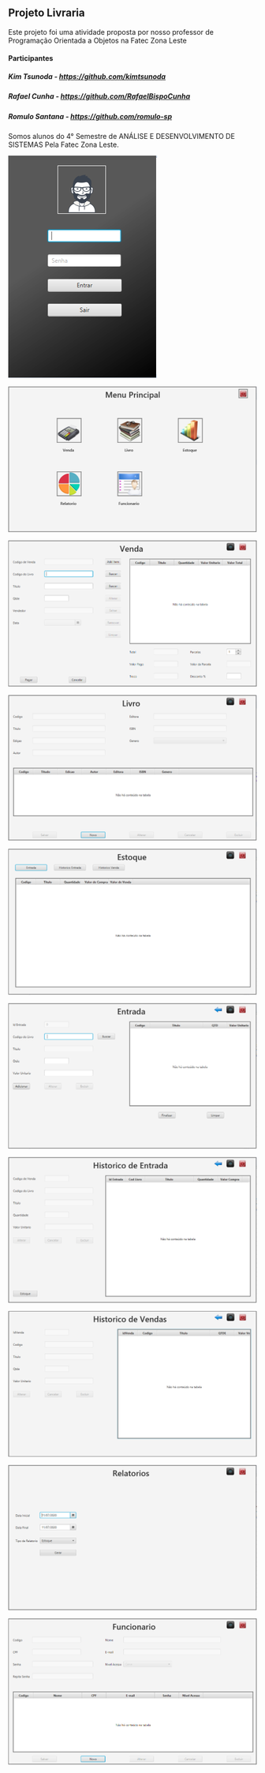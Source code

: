 ## Projeto Livraria

Este projeto foi uma atividade proposta por nosso professor de Programação Orientada a Objetos na Fatec Zona Leste

#### Participantes

##### Kim Tsunoda  - https://github.com/kimtsunoda

##### Rafael Cunha - https://github.com/RafaelBispoCunha

##### Romulo Santana - https://github.com/romulo-sp

Somos alunos do 4° Semestre de ANÁLISE E DESENVOLVIMENTO DE SISTEMAS Pela Fatec Zona Leste.

![Tela de Login](https://github.com/RafaelBispoCunha/projeto_livraria/blob/master/telaLogin.PNG)

![Tela Principal](https://github.com/RafaelBispoCunha/projeto_livraria/blob/master/telaPrincipal.PNG)

![Tela de Venda](https://github.com/RafaelBispoCunha/projeto_livraria/blob/master/telaVenda.PNG)

![Tela de Livro](https://github.com/RafaelBispoCunha/projeto_livraria/blob/master/telaLivro.PNG)

![Tela de Estoque](https://github.com/RafaelBispoCunha/projeto_livraria/blob/master/telaEstoque.PNG)

![Tela de Entrada](https://github.com/RafaelBispoCunha/projeto_livraria/blob/master/telaEntrada.PNG)

![Tela de Historico de Entrada](https://github.com/RafaelBispoCunha/projeto_livraria/blob/master/telaHistoricoEntrada.PNG)

![Tela de Historico de Venda](https://github.com/RafaelBispoCunha/projeto_livraria/blob/master/telaHistoricoVenda.PNG)

![Tela de Relatorio](https://github.com/RafaelBispoCunha/projeto_livraria/blob/master/telaRelatorio.PNG)

![Tela de Funcionario](https://github.com/RafaelBispoCunha/projeto_livraria/blob/master/telaFuncionario.PNG)
